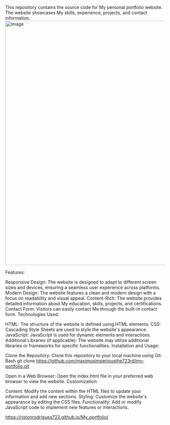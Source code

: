 This repository contains the source code for My personal portfolio website. The website showcases My skills, experience, projects, and contact information.
<img width="773" alt="image" src="https://github.com/user-attachments/assets/b266d282-6298-485a-9665-2dbaaa9ee717">

Features:

Responsive Design: The website is designed to adapt to different screen sizes and devices, ensuring a seamless user experience across platforms.
Modern Design: The website features a clean and modern design with a focus on readability and visual appeal.
Content-Rich: The website provides detailed information about My education, skills, projects, and certifications.
Contact Form: Visitors can easily contact Me through the built-in contact form.
Technologies Used:

HTML: The structure of the website is defined using HTML elements.
CSS: Cascading Style Sheets are used to style the website's appearance.
JavaScript: JavaScript is used for dynamic elements and interactions.
Additional Libraries (if applicable): The website may utilize additional libraries or frameworks for specific functionalities.
Installation and Usage:

Clone the Repository: Clone this repository to your local machine using Git:
Bash
git clone https://github.com/maximusimperiousthe723rd/my-portfolio.git   



Open in a Web Browser: Open the index.html file in your preferred web browser to view the website.
Customization:

Content: Modify the content within the HTML files to update your information and add new sections.
Styling: Customize the website's appearance by editing the CSS files.
Functionality: Add or modify JavaScript code to implement new features or interactions.

https://ristonrodrigues723.github.io/My_portfolio/
